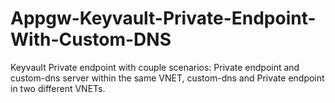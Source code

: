 # Appgw-Keyvault-Private-Endpoint-With-Custom-DNS

Keyvault Private endpoint with couple scenarios: Private endpoint and custom-dns server within the same VNET, custom-dns and Private endpoint in two different VNETs.
